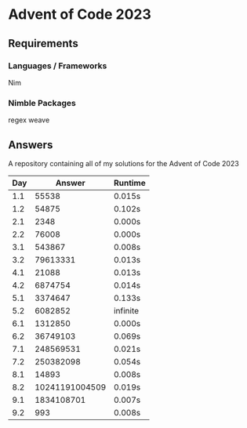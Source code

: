 # Advent of Code 2023

## Requirements

### Languages / Frameworks

Nim

### Nimble Packages

regex
weave

## Answers

A repository containing all of my solutions for the Advent of Code 2023

| Day | Answer         | Runtime  |
|-----|----------------|----------|
| 1.1 | 55538          | 0.015s   |
| 1.2 | 54875          | 0.102s   |
| 2.1 | 2348           | 0.000s   |
| 2.2 | 76008          | 0.000s   |
| 3.1 | 543867         | 0.008s   |
| 3.2 | 79613331       | 0.013s   |
| 4.1 | 21088          | 0.013s   |
| 4.2 | 6874754        | 0.014s   |
| 5.1 | 3374647        | 0.133s   |
| 5.2 | 6082852        | infinite |
| 6.1 | 1312850        | 0.000s   |
| 6.2 | 36749103       | 0.069s   |
| 7.1 | 248569531      | 0.021s   |
| 7.2 | 250382098      | 0.054s   |
| 8.1 | 14893          | 0.008s   |
| 8.2 | 10241191004509 | 0.019s   |
| 9.1 | 1834108701     | 0.007s   |
| 9.2 | 993            | 0.008s   |
